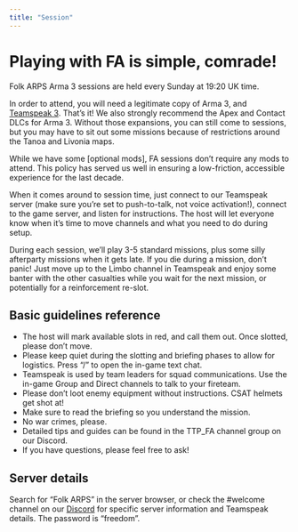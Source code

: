```yaml
---
title: "Session"
---
```

# Playing with FA is simple, comrade!

Folk ARPS Arma 3 sessions are held every Sunday at 19:20 UK time.

In order to attend, you will need a legitimate copy of Arma 3, and [Teamspeak 3](/teamspeak). That’s it!
We also strongly recommend the Apex and Contact DLCs for Arma 3. Without those expansions, you can still come to sessions, but you may have to sit out some missions because of restrictions around the Tanoa and Livonia maps.

While we have some [optional mods], FA sessions don’t require any mods to attend. This policy has served us well in ensuring a low-friction, accessible experience for the last decade.

When it comes around to session time, just connect to our Teamspeak server (make sure you’re set to push-to-talk, not voice activation!), connect to the game server, and listen for instructions. The host will let everyone know when it’s time to move channels and what you need to do during setup.

During each session, we’ll play 3-5 standard missions, plus some silly afterparty missions when it gets late. If you die during a mission, don’t panic! Just move up to the Limbo channel in Teamspeak and enjoy some banter with the other casualties while you wait for the next mission, or potentially for a reinforcement re-slot.

## Basic guidelines reference

- The host will mark available slots in red, and call them out. Once slotted, please don’t move.
- Please keep quiet during the slotting and briefing phases to allow for logistics. Press “/” to open the in-game text chat.
- Teamspeak is used by team leaders for squad communications. Use the in-game Group and Direct channels to talk to your fireteam.
- Please don’t loot enemy equipment without instructions. CSAT helmets get shot at!
- Make sure to read the briefing so you understand the mission.
- No war crimes, please.
- Detailed tips and guides can be found in the TTP_FA channel group on our Discord.
- If you have questions, please feel free to ask!

## Server details

Search for “Folk ARPS” in the server browser, or check the #welcome channel on our [Discord](http://www.discord.gg/0Z8wIyiaekveqtZ4) for specific server information and Teamspeak details. The password is “freedom”.
